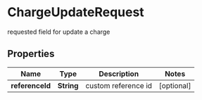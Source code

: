 

# ChargeUpdateRequest

requested field for update a charge

## Properties

| Name | Type | Description | Notes |
|------------ | ------------- | ------------- | -------------|
|**referenceId** | **String** | custom reference id |  [optional] |



